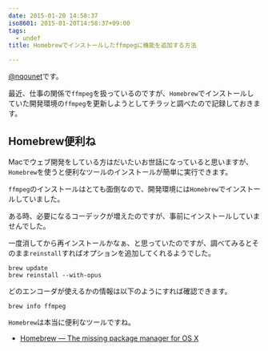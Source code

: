 ```yaml
---
date: 2015-01-20 14:58:37
iso8601: 2015-01-20T14:58:37+09:00
tags:
  - undef
title: Homebrewでインストールしたffmpegに機能を追加する方法

---
```


<p><a href="https://twitter.com/nqounet">@nqounet</a>です。</p>

<p>最近、仕事の関係で<code>ffmpeg</code>を扱っているのですが、<code>Homebrew</code>でインストールしていた開発環境の<code>ffmpeg</code>を更新しようとしてチラッと調べたので記録しておきます。</p>



<h2>Homebrew便利ね</h2>

<p>Macでウェブ開発をしている方はだいたいお世話になっていると思いますが、<code>Homebrew</code>を使うと便利なツールのインストールが簡単に実行できます。</p>

<p><code>ffmpeg</code>のインストールはとても面倒なので、開発環境には<code>Homebrew</code>でインストールしていました。</p>

<p>ある時、必要になるコーデックが増えたのですが、事前にインストールしていませんでした。</p>

<p>一度消してから再インストールかなぁ、と思っていたのですが、調べてみるとそのまま<code>reinstall</code>すればオプションを追加してくれるようでした。</p>

```
brew update
brew reinstall --with-opus
```

<p>どのエンコーダが使えるかの情報は以下のようにすれば確認できます。</p>

```
brew info ffmpeg
```

<p><code>Homebrew</code>は本当に便利なツールですね。</p>

<ul>
<li><a href="http://brew.sh/">Homebrew — The missing package manager for OS X</a></li>
</ul>
    	